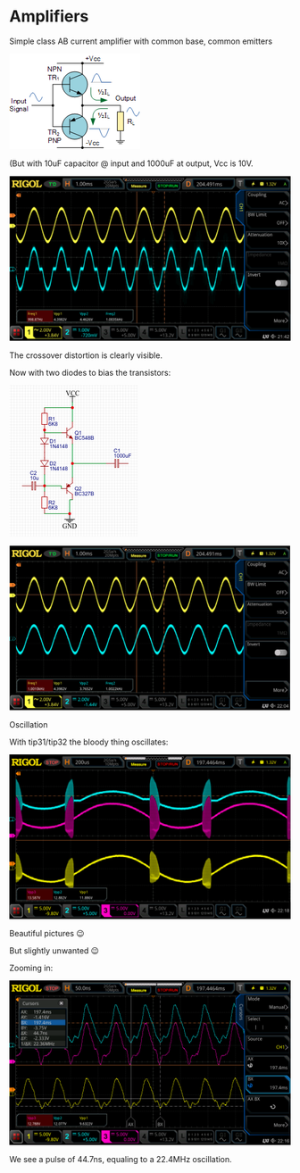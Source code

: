 # Amplifiers

Simple class AB current amplifier with common base, common emitters

![](./attachments/image-20211207-205540.png)

(But with 10uF capacitor @ input and 1000uF at output, Vcc is 10V.

![](./attachments/image-20211207-204727.png)

The crossover distortion is clearly visible.

Now with two diodes to bias the transistors:

![](./attachments/image-20211207-212325.png)

![](./attachments/image-20211207-210917.png)

Oscillation

With tip31/tip32 the bloody thing oscillates:

![](./attachments/image-20211213-212251.png)

Beautiful pictures :wink:

 But slightly unwanted :wink:

Zooming in:

![](./attachments/image-20211213-212200.png)

We see a pulse of 44.7ns, equaling to a 22.4MHz oscillation.